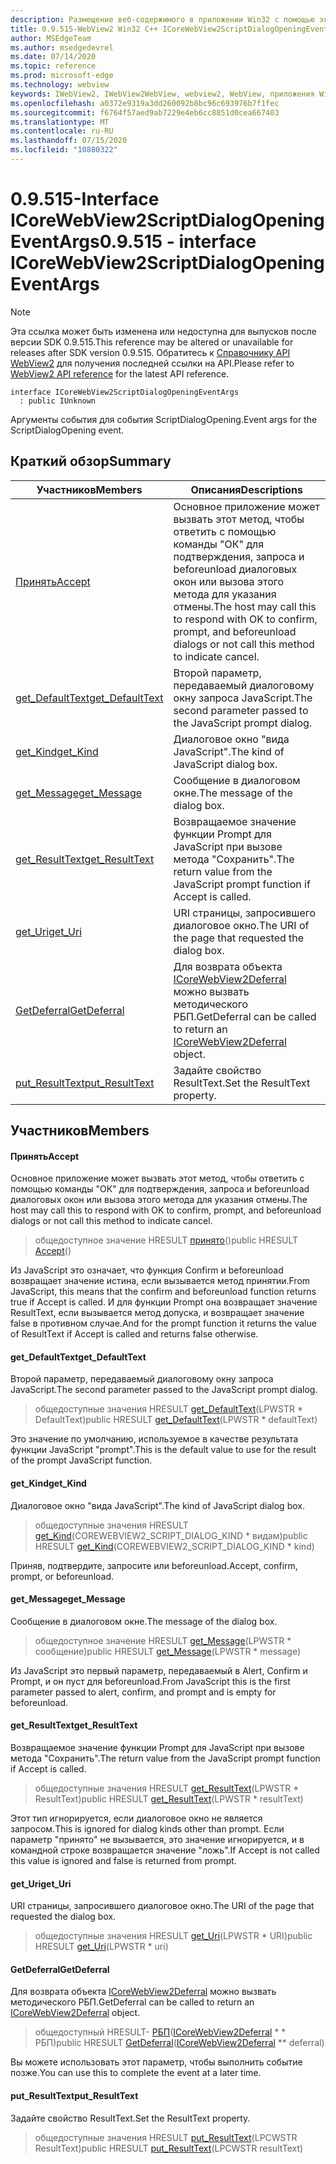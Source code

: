 ```yaml
---
description: Размещение веб-содержимого в приложении Win32 с помощью элемента управления Microsoft Edge WebView2
title: 0.9.515-WebView2 Win32 C++ ICoreWebView2ScriptDialogOpeningEventArgs
author: MSEdgeTeam
ms.author: msedgedevrel
ms.date: 07/14/2020
ms.topic: reference
ms.prod: microsoft-edge
ms.technology: webview
keywords: IWebView2, IWebView2WebView, webview2, WebView, приложения Win32, Win32, EDGE, ICoreWebView2, ICoreWebView2Controller, элемент управления "веб-браузер", HTML Edge
ms.openlocfilehash: a0372e9319a3dd260092b8bc96c693976b7f1fec
ms.sourcegitcommit: f6764f57aed9ab7229e4eb6cc8851d0cea667403
ms.translationtype: MT
ms.contentlocale: ru-RU
ms.lasthandoff: 07/15/2020
ms.locfileid: "10880322"
---
```

# <span data-ttu-id="159a3-104">0.9.515-Interface ICoreWebView2ScriptDialogOpeningEventArgs</span><span class="sxs-lookup"><span data-stu-id="159a3-104">0.9.515 - interface ICoreWebView2ScriptDialogOpeningEventArgs</span></span> 

> [!NOTE]
> <span data-ttu-id="159a3-105">Эта ссылка может быть изменена или недоступна для выпусков после версии SDK 0.9.515.</span><span class="sxs-lookup"><span data-stu-id="159a3-105">This reference may be altered or unavailable for releases after SDK version 0.9.515.</span></span> <span data-ttu-id="159a3-106">Обратитесь к [Справочнику API WebView2](../../../webview2-api-reference.md) для получения последней ссылки на API.</span><span class="sxs-lookup"><span data-stu-id="159a3-106">Please refer to [WebView2 API reference](../../../webview2-api-reference.md) for the latest API reference.</span></span>

```
interface ICoreWebView2ScriptDialogOpeningEventArgs
  : public IUnknown
```

<span data-ttu-id="159a3-107">Аргументы события для события ScriptDialogOpening.</span><span class="sxs-lookup"><span data-stu-id="159a3-107">Event args for the ScriptDialogOpening event.</span></span>

## <span data-ttu-id="159a3-108">Краткий обзор</span><span class="sxs-lookup"><span data-stu-id="159a3-108">Summary</span></span>

 <span data-ttu-id="159a3-109">Участников</span><span class="sxs-lookup"><span data-stu-id="159a3-109">Members</span></span>                        | <span data-ttu-id="159a3-110">Описания</span><span class="sxs-lookup"><span data-stu-id="159a3-110">Descriptions</span></span>
--------------------------------|---------------------------------------------
[<span data-ttu-id="159a3-111">Принять</span><span class="sxs-lookup"><span data-stu-id="159a3-111">Accept</span></span>](#accept) | <span data-ttu-id="159a3-112">Основное приложение может вызвать этот метод, чтобы ответить с помощью команды "ОК" для подтверждения, запроса и beforeunload диалоговых окон или вызова этого метода для указания отмены.</span><span class="sxs-lookup"><span data-stu-id="159a3-112">The host may call this to respond with OK to confirm, prompt, and beforeunload dialogs or not call this method to indicate cancel.</span></span>
[<span data-ttu-id="159a3-113">get_DefaultText</span><span class="sxs-lookup"><span data-stu-id="159a3-113">get_DefaultText</span></span>](#get_defaulttext) | <span data-ttu-id="159a3-114">Второй параметр, передаваемый диалоговому окну запроса JavaScript.</span><span class="sxs-lookup"><span data-stu-id="159a3-114">The second parameter passed to the JavaScript prompt dialog.</span></span>
[<span data-ttu-id="159a3-115">get_Kind</span><span class="sxs-lookup"><span data-stu-id="159a3-115">get_Kind</span></span>](#get_kind) | <span data-ttu-id="159a3-116">Диалоговое окно "вида JavaScript".</span><span class="sxs-lookup"><span data-stu-id="159a3-116">The kind of JavaScript dialog box.</span></span>
[<span data-ttu-id="159a3-117">get_Message</span><span class="sxs-lookup"><span data-stu-id="159a3-117">get_Message</span></span>](#get_message) | <span data-ttu-id="159a3-118">Сообщение в диалоговом окне.</span><span class="sxs-lookup"><span data-stu-id="159a3-118">The message of the dialog box.</span></span>
[<span data-ttu-id="159a3-119">get_ResultText</span><span class="sxs-lookup"><span data-stu-id="159a3-119">get_ResultText</span></span>](#get_resulttext) | <span data-ttu-id="159a3-120">Возвращаемое значение функции Prompt для JavaScript при вызове метода "Сохранить".</span><span class="sxs-lookup"><span data-stu-id="159a3-120">The return value from the JavaScript prompt function if Accept is called.</span></span>
[<span data-ttu-id="159a3-121">get_Uri</span><span class="sxs-lookup"><span data-stu-id="159a3-121">get_Uri</span></span>](#get_uri) | <span data-ttu-id="159a3-122">URI страницы, запросившего диалоговое окно.</span><span class="sxs-lookup"><span data-stu-id="159a3-122">The URI of the page that requested the dialog box.</span></span>
[<span data-ttu-id="159a3-123">GetDeferral</span><span class="sxs-lookup"><span data-stu-id="159a3-123">GetDeferral</span></span>](#getdeferral) | <span data-ttu-id="159a3-124">Для возврата объекта [ICoreWebView2Deferral](icorewebview2deferral.md) можно вызвать методического РБП.</span><span class="sxs-lookup"><span data-stu-id="159a3-124">GetDeferral can be called to return an [ICoreWebView2Deferral](icorewebview2deferral.md) object.</span></span>
[<span data-ttu-id="159a3-125">put_ResultText</span><span class="sxs-lookup"><span data-stu-id="159a3-125">put_ResultText</span></span>](#put_resulttext) | <span data-ttu-id="159a3-126">Задайте свойство ResultText.</span><span class="sxs-lookup"><span data-stu-id="159a3-126">Set the ResultText property.</span></span>

## <span data-ttu-id="159a3-127">Участников</span><span class="sxs-lookup"><span data-stu-id="159a3-127">Members</span></span>

#### <span data-ttu-id="159a3-128">Принять</span><span class="sxs-lookup"><span data-stu-id="159a3-128">Accept</span></span> 

<span data-ttu-id="159a3-129">Основное приложение может вызвать этот метод, чтобы ответить с помощью команды "ОК" для подтверждения, запроса и beforeunload диалоговых окон или вызова этого метода для указания отмены.</span><span class="sxs-lookup"><span data-stu-id="159a3-129">The host may call this to respond with OK to confirm, prompt, and beforeunload dialogs or not call this method to indicate cancel.</span></span>

> <span data-ttu-id="159a3-130">общедоступное значение HRESULT [принято](#accept)()</span><span class="sxs-lookup"><span data-stu-id="159a3-130">public HRESULT [Accept](#accept)()</span></span>

<span data-ttu-id="159a3-131">Из JavaScript это означает, что функция Confirm и beforeunload возвращает значение истина, если вызывается метод принятии.</span><span class="sxs-lookup"><span data-stu-id="159a3-131">From JavaScript, this means that the confirm and beforeunload function returns true if Accept is called.</span></span> <span data-ttu-id="159a3-132">И для функции Prompt она возвращает значение ResultText, если вызывается метод допуска, и возвращает значение false в противном случае.</span><span class="sxs-lookup"><span data-stu-id="159a3-132">And for the prompt function it returns the value of ResultText if Accept is called and returns false otherwise.</span></span>

#### <span data-ttu-id="159a3-133">get_DefaultText</span><span class="sxs-lookup"><span data-stu-id="159a3-133">get_DefaultText</span></span> 

<span data-ttu-id="159a3-134">Второй параметр, передаваемый диалоговому окну запроса JavaScript.</span><span class="sxs-lookup"><span data-stu-id="159a3-134">The second parameter passed to the JavaScript prompt dialog.</span></span>

> <span data-ttu-id="159a3-135">общедоступные значения HRESULT [get_DefaultText](#get_defaulttext)(LPWSTR \* DefaultText)</span><span class="sxs-lookup"><span data-stu-id="159a3-135">public HRESULT [get_DefaultText](#get_defaulttext)(LPWSTR \* defaultText)</span></span>

<span data-ttu-id="159a3-136">Это значение по умолчанию, используемое в качестве результата функции JavaScript "prompt".</span><span class="sxs-lookup"><span data-stu-id="159a3-136">This is the default value to use for the result of the prompt JavaScript function.</span></span>

#### <span data-ttu-id="159a3-137">get_Kind</span><span class="sxs-lookup"><span data-stu-id="159a3-137">get_Kind</span></span> 

<span data-ttu-id="159a3-138">Диалоговое окно "вида JavaScript".</span><span class="sxs-lookup"><span data-stu-id="159a3-138">The kind of JavaScript dialog box.</span></span>

> <span data-ttu-id="159a3-139">общедоступные значения HRESULT [get_Kind](#get_kind)(COREWEBVIEW2_SCRIPT_DIALOG_KIND \* видам)</span><span class="sxs-lookup"><span data-stu-id="159a3-139">public HRESULT [get_Kind](#get_kind)(COREWEBVIEW2_SCRIPT_DIALOG_KIND \* kind)</span></span>

<span data-ttu-id="159a3-140">Приняв, подтвердите, запросите или beforeunload.</span><span class="sxs-lookup"><span data-stu-id="159a3-140">Accept, confirm, prompt, or beforeunload.</span></span>

#### <span data-ttu-id="159a3-141">get_Message</span><span class="sxs-lookup"><span data-stu-id="159a3-141">get_Message</span></span> 

<span data-ttu-id="159a3-142">Сообщение в диалоговом окне.</span><span class="sxs-lookup"><span data-stu-id="159a3-142">The message of the dialog box.</span></span>

> <span data-ttu-id="159a3-143">общедоступное значение HRESULT [get_Message](#get_message)(LPWSTR \* сообщение)</span><span class="sxs-lookup"><span data-stu-id="159a3-143">public HRESULT [get_Message](#get_message)(LPWSTR \* message)</span></span>

<span data-ttu-id="159a3-144">Из JavaScript это первый параметр, передаваемый в Alert, Confirm и Prompt, и он пуст для beforeunload.</span><span class="sxs-lookup"><span data-stu-id="159a3-144">From JavaScript this is the first parameter passed to alert, confirm, and prompt and is empty for beforeunload.</span></span>

#### <span data-ttu-id="159a3-145">get_ResultText</span><span class="sxs-lookup"><span data-stu-id="159a3-145">get_ResultText</span></span> 

<span data-ttu-id="159a3-146">Возвращаемое значение функции Prompt для JavaScript при вызове метода "Сохранить".</span><span class="sxs-lookup"><span data-stu-id="159a3-146">The return value from the JavaScript prompt function if Accept is called.</span></span>

> <span data-ttu-id="159a3-147">общедоступные значения HRESULT [get_ResultText](#get_resulttext)(LPWSTR \* ResultText)</span><span class="sxs-lookup"><span data-stu-id="159a3-147">public HRESULT [get_ResultText](#get_resulttext)(LPWSTR \* resultText)</span></span>

<span data-ttu-id="159a3-148">Этот тип игнорируется, если диалоговое окно не является запросом.</span><span class="sxs-lookup"><span data-stu-id="159a3-148">This is ignored for dialog kinds other than prompt.</span></span> <span data-ttu-id="159a3-149">Если параметр "принято" не вызывается, это значение игнорируется, и в командной строке возвращается значение "ложь".</span><span class="sxs-lookup"><span data-stu-id="159a3-149">If Accept is not called this value is ignored and false is returned from prompt.</span></span>

#### <span data-ttu-id="159a3-150">get_Uri</span><span class="sxs-lookup"><span data-stu-id="159a3-150">get_Uri</span></span> 

<span data-ttu-id="159a3-151">URI страницы, запросившего диалоговое окно.</span><span class="sxs-lookup"><span data-stu-id="159a3-151">The URI of the page that requested the dialog box.</span></span>

> <span data-ttu-id="159a3-152">общедоступные значения HRESULT [get_Uri](#get_uri)(LPWSTR \* URI)</span><span class="sxs-lookup"><span data-stu-id="159a3-152">public HRESULT [get_Uri](#get_uri)(LPWSTR \* uri)</span></span>

#### <span data-ttu-id="159a3-153">GetDeferral</span><span class="sxs-lookup"><span data-stu-id="159a3-153">GetDeferral</span></span> 

<span data-ttu-id="159a3-154">Для возврата объекта [ICoreWebView2Deferral](icorewebview2deferral.md) можно вызвать методического РБП.</span><span class="sxs-lookup"><span data-stu-id="159a3-154">GetDeferral can be called to return an [ICoreWebView2Deferral](icorewebview2deferral.md) object.</span></span>

> <span data-ttu-id="159a3-155">общедоступный HRESULT- [РБП](#getdeferral)([ICoreWebView2Deferral](icorewebview2deferral.md) \* \* РБП)</span><span class="sxs-lookup"><span data-stu-id="159a3-155">public HRESULT [GetDeferral](#getdeferral)([ICoreWebView2Deferral](icorewebview2deferral.md) \*\* deferral)</span></span>

<span data-ttu-id="159a3-156">Вы можете использовать этот параметр, чтобы выполнить событие позже.</span><span class="sxs-lookup"><span data-stu-id="159a3-156">You can use this to complete the event at a later time.</span></span>

#### <span data-ttu-id="159a3-157">put_ResultText</span><span class="sxs-lookup"><span data-stu-id="159a3-157">put_ResultText</span></span> 

<span data-ttu-id="159a3-158">Задайте свойство ResultText.</span><span class="sxs-lookup"><span data-stu-id="159a3-158">Set the ResultText property.</span></span>

> <span data-ttu-id="159a3-159">общедоступные значения HRESULT [put_ResultText](#put_resulttext)(LPCWSTR ResultText)</span><span class="sxs-lookup"><span data-stu-id="159a3-159">public HRESULT [put_ResultText](#put_resulttext)(LPCWSTR resultText)</span></span>

